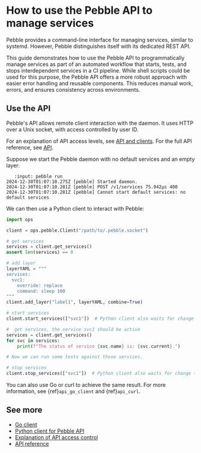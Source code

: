 # How to use the Pebble API to manage services

Pebble provides a command-line interface for managing services, similar to systemd. However, Pebble distinguishes itself with its dedicated REST API.

This guide demonstrates how to use the Pebble API to programmatically manage services as part of an automated workflow that starts, tests, and stops interdependent services in a CI pipeline. While shell scripts could be used for this purpose, the Pebble API offers a more robust approach with easier error handling and reusable components. This reduces manual work, errors, and ensures consistency across environments.

## Use the API

Pebble's API allows remote client interaction with the daemon. It uses HTTP over a Unix socket, with access controlled by user ID.

For an explanation of API access levels, see [API and clients](/explanation/api-and-clients). For the full API reference, see [API](/reference/api).

Suppose we start the Pebble daemon with no default services and an empty layer:

```{terminal}
   :input: pebble run
2024-12-30T01:07:10.275Z [pebble] Started daemon.
2024-12-30T01:07:10.281Z [pebble] POST /v1/services 75.042µs 400
2024-12-30T01:07:10.281Z [pebble] Cannot start default services: no default services
```

We can then use a Python client to interact with Pebble:

```python
import ops

client = ops.pebble.Client("/path/to/.pebble.socket")

# get services
services = client.get_services()
assert len(services) == 0

# add layer
layerYAML = """
services:
  svc1:
    override: replace
    command: sleep 100
"""
client.add_layer("label1", layerYAML, combine=True)

# start services
client.start_services(["svc1"])  # Python client also waits for change to finish

#  get services, the service svc1 should be active
services = client.get_services()
for svc in services:
    print(f"The status of service {svc.name} is: {svc.current}.")

# Now we can run some tests against those services.

# stop services
client.stop_services(["svc1"])  # Python client also waits for change to finish
```

You can also use Go or curl to achieve the same result. For more information, see {ref}`api_go_client` and {ref}`api_curl`.

## See more

- [Go client](https://pkg.go.dev/github.com/canonical/pebble/client)
- [Python client for Pebble API](https://ops.readthedocs.io/en/latest/reference/pebble.html)
- [Explanation of API access control](/explanation/api-and-clients)
- [API reference](/reference/api)
